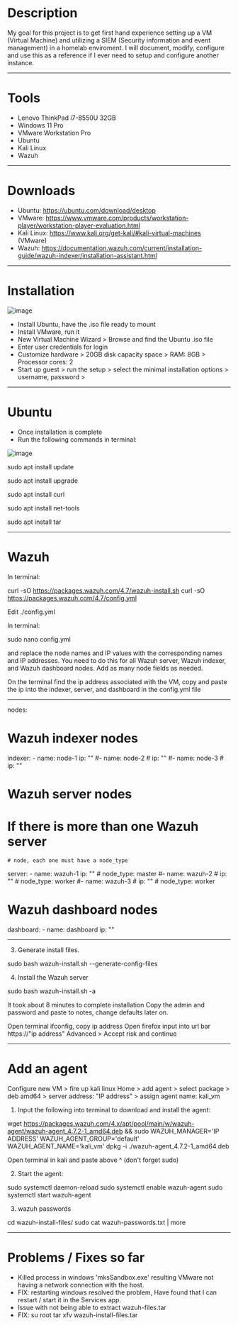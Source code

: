# Description
My goal for this project is to get first hand experience setting up a VM (Virtual Machine) and utilizing a SIEM (Security information and event management) in a homelab enviroment. I will document, modify, configure and use this as a reference if I ever need to setup and configure another instance.
_____________________________________________________________________________________________________________________________________________________________________________________________________________________
# Tools 
- Lenovo ThinkPad i7-8550U 32GB
- Windows 11 Pro
- VMware Workstation Pro
- Ubuntu 
- Kali Linux
- Wazuh
_____________________________________________________________________________________________________________________________________________________________________________________________________________________
#  Downloads
-  Ubuntu:  https://ubuntu.com/download/desktop
-  VMware:  https://www.vmware.com/products/workstation-player/workstation-player-evaluation.html
-  Kali Linux:  https://www.kali.org/get-kali/#kali-virtual-machines (VMware)
-  Wazuh:  https://documentation.wazuh.com/current/installation-guide/wazuh-indexer/installation-assistant.html
_____________________________________________________________________________________________________________________________________________________________________________________________________________________
# Installation 
![image](https://github.com/cjspj/VM_SIEM_Homelab/assets/90308312/d4664cd0-0072-490a-8bd3-c74981ffd298)
-  Install Ubuntu, have the .iso file ready to mount 
-  Install VMware, run it
-  New Virtual Machine Wizard > Browse and find the Ubuntu .iso file
-  Enter user credentials for login
-  Customize hardware > 20GB disk capacity space > RAM: 8GB > Processor cores: 2
-  Start up guest > run the setup > select the minimal installation options > username, password >
_____________________________________________________________________________________________________________________________________________________________________________________________________________________
#  Ubuntu
-  Once installation is complete
-  Run the following commands in terminal:

  ![image](https://github.com/cjspj/VM_SIEM_Lab/assets/90308312/446c3c42-8c09-436c-a618-eead7abe7603)

  sudo apt install update
  
  sudo apt install upgrade
  
  sudo apt install curl
  
  sudo apt install net-tools
  
  sudo apt install tar
_____________________________________________________________________________________________________________________________________________________________________________________________________________________
#  Wazuh

In terminal: 
   
   curl -sO https://packages.wazuh.com/4.7/wazuh-install.sh
   curl -sO https://packages.wazuh.com/4.7/config.yml

Edit ./config.yml
   
In terminal: 

  sudo nano config.yml
   
   and replace the node names and IP values with the corresponding names and IP addresses.
   You need to do this for all Wazuh server, Wazuh indexer, and Wazuh dashboard nodes. Add as many node fields as needed.

On the terminal find the ip address associated with the VM, copy and paste the ip into the indexer, server, and dashboard in the config.yml file

<indexer-node-ip>
  
<wazuh-manager-ip>
  
<dashboard-node-ip>

_____________________________________________________________________________________________________________________________________________________________________________________________________________________

   nodes:
  # Wazuh indexer nodes
  indexer:
    - name: node-1
      ip: "<indexer-node-ip>"
    #- name: node-2
    #  ip: "<indexer-node-ip>"
    #- name: node-3
    #  ip: "<indexer-node-ip>"

   # Wazuh server nodes
   # If there is more than one Wazuh server
    # node, each one must have a node_type
  server:
    - name: wazuh-1
      ip: "<wazuh-manager-ip>"
    #  node_type: master
    #- name: wazuh-2
    #  ip: "<wazuh-manager-ip>"
    #  node_type: worker
    #- name: wazuh-3
    #  ip: "<wazuh-manager-ip>"
    #  node_type: worker

  # Wazuh dashboard nodes
  dashboard:
    - name: dashboard
      ip: "<dashboard-node-ip>"
_____________________________________________________________________________________________________________________________________________________________________________________________________________________

3. Generate install files.
   
sudo bash wazuh-install.sh --generate-config-files

4. Install the Wazuh server

sudo bash wazuh-install.sh -a

It took about 8 minutes to complete installation
Copy the admin and password and paste to notes, change defaults later on.

Open terminal ifconfig, copy ip address
Open firefox input into url bar https://"ip address"
Advanced > Accept risk and continue 

_____________________________________________________________________________________________________________________________________________________________________________________________________________________
# Add an agent

Configure new VM > fire up kali linux
Home > add agent > select package > deb amd64 > server address: "IP address" > assign agent name: kali_vm

1.  Input the following into terminal to download and install the agent:

wget https://packages.wazuh.com/4.x/apt/pool/main/w/wazuh-agent/wazuh-agent_4.7.2-1_amd64.deb && sudo WAZUH_MANAGER='IP ADDRESS' 
WAZUH_AGENT_GROUP='default' WAZUH_AGENT_NAME='kali_vm' dpkg -i ./wazuh-agent_4.7.2-1_amd64.deb

Open terminal in kali and paste above ^ (don't forget sudo)

2.  Start the agent:

sudo systemctl daemon-reload
sudo systemctl enable wazuh-agent
sudo systemctl start wazuh-agent

3. wazuh passwords
   
cd wazuh-install-files/
sudo cat wazuh-passwords.txt | more

_____________________________________________________________________________________________________________________________________________________________________________________________________________________
# Problems / Fixes so far

- Killed process in windows 'mksSandbox.exe' resulting VMware not having a network connection with the host.
- FIX: restarting windows resolved the problem, Have found that I can restart / start it in the Services app.
- Issue with not being able to extract wazuh-files.tar
- FIX:  su root tar xfv wazuh-install-files.tar



